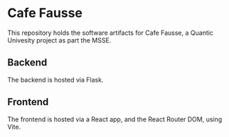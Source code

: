 # Cafe Fausse

This repository holds the software artifacts for Cafe Fausse, a Quantic Univesity project as part
the MSSE.

## Backend

The backend is hosted via Flask.

## Frontend

The frontend is hosted via a React app, and the React Router DOM, using Vite.
